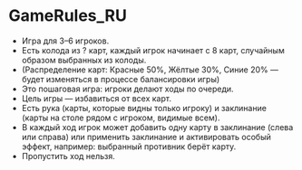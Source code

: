 # GameRules_RU
- Игра для 3–6 игроков.  
- Есть колода из ? карт, каждый игрок начинает с 8 карт, случайным образом выбранных из колоды.  
- (Распределение карт: Красные 50%, Жёлтые 30%, Синие 20% — будет изменяться в процессе балансировки игры)  
- Это пошаговая игра: игроки делают ходы по очереди.  
- Цель игры — избавиться от всех карт.  
- Есть рука (карты, которые видны только игроку) и заклинание (карты на столе рядом с игроком, видимые всем).  
- В каждый ход игрок может добавить одну карту в заклинание (слева или справа) или применить заклинание и активировать особый эффект, например: выбранный противник берёт карту.  
- Пропустить ход нельзя.